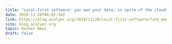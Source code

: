 ```yaml
---
title: "Local-first software: you own your data, in spite of the cloud"
date: 2019-11-20T06:02:19Z
link: https://blog.acolyer.org/2019/11/20/local-first-software/?utm_medium=RSS&utm_source=hune
site: blog.acolyer.org
topic: Hacker News
draft: false
---
```

